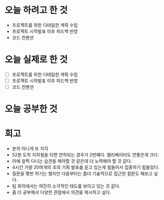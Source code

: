 # 오늘 하려고 한 것
- 프로젝트를 위한 디테일한 계획 수립
- 프로젝트 시작발표 이후 피드백 반영
- 코드 컨벤션

# 오늘 실제로 한 것
- [ ] 프로젝트를 위한 디테일한 계획 수립
- [ ] 프로젝트 시작발표 이후 피드백 반영
- [ ] 코드 컨벤션

# 오늘 공부한 것

# 회고

- 본의 아니게 또 지각
- 52분 도착 지하철을 타면 연착되는 경우가 2번째다. 엘리베이터도 안좋은게 크다.
- 아예 일찍 다니는 습관을 해야할 것 같은데 더 노력해야 할 것 같다.
- 4시간 가량 20여개의 조의 기획 발표를 듣고 있는게 힘들어서 집중하기 힘들었다.
- 질문을 몇번 하기는 했지만 다음부터는 좀더 기술적으로 접근한 질문도 해보고 싶다.
- 팀 회의에서는 여전히 소극적인 태도를 보이고 있는 것 같다.
- 좀 더 공부해서 다양한 관점에서 의견을 제시하고 싶다.